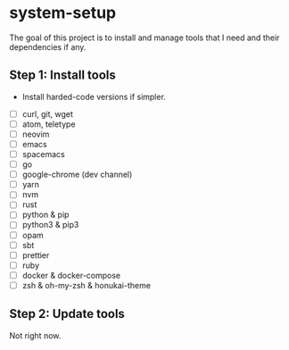 # system-setup

The goal of this project is to install and manage tools that I need and their dependencies if any.


## Step 1: Install tools  

- Install harded-code versions if simpler.

- [ ] curl, git, wget
- [ ] atom, teletype
- [ ] neovim
- [ ] emacs
- [ ] spacemacs
- [ ] go
- [ ] google-chrome (dev channel)
- [ ] yarn
- [ ] nvm
- [ ] rust
- [ ] python & pip
- [ ] python3 & pip3
- [ ] opam
- [ ] sbt
- [ ] prettier
- [ ] ruby
- [ ] docker & docker-compose
- [ ] zsh & oh-my-zsh & honukai-theme

## Step 2: Update tools

Not right now.
